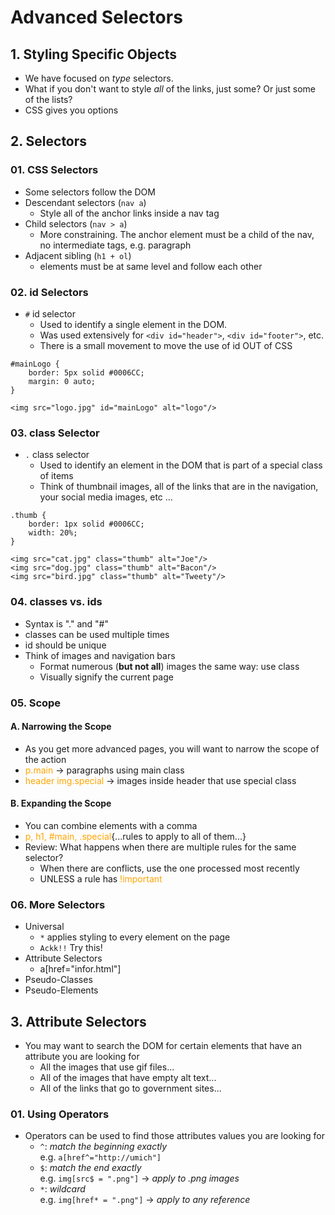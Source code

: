 # Advanced Selectors

## 1. Styling Specific Objects
* We have focused on _type_ selectors.
* What if you don't want to style _all_ of the links, just some? Or just some of the lists?
* CSS gives you options

## 2. Selectors
### 01. CSS Selectors
* Some selectors follow the DOM
* Descendant selectors (`nav a`)
    * Style all of the anchor links inside a nav tag
* Child selectors (`nav > a`)
    * More constraining. The anchor element must be a child of the nav, no intermediate tags, e.g. paragraph
* Adjacent sibling (`h1 + ol`)
    * elements must be at same level and follow each other

### 02. id Selectors
* `#` id selector
    * Used to identify a single element in the DOM.
    * Was used extensively for `<div id="header">`, `<div id="footer">`, etc.
    * There is a small movement to move the use of id OUT of CSS  
```
#mainLogo {
    border: 5px solid #0006CC;
    margin: 0 auto;
}

<img src="logo.jpg" id="mainLogo" alt="logo"/>
```

### 03. class Selector
* `.` class selector
    * Used to identify an element in the DOM that is part of a special class of items
    * Think of thumbnail images, all of the links that are in the navigation, your social media images, etc ...
```
.thumb {
    border: 1px solid #0006CC;
    width: 20%;
}

<img src="cat.jpg" class="thumb" alt="Joe"/>
<img src="dog.jpg" class="thumb" alt="Bacon"/>
<img src="bird.jpg" class="thumb" alt="Tweety"/>
```

### 04. classes vs. ids
* Syntax is "." and "#"
* classes can be used multiple times
* id should be unique
* Think of images and navigation bars
    * Format numerous (**but not all**) images the same way: use class
    * Visually signify the current page

### 05. Scope
#### A. Narrowing the Scope
* As you get more advanced pages, you will want to narrow the scope of the action
* <font color="orange">p.main</font> $\rightarrow$ paragraphs using main class
* <font color="orange">header img.special</font> $\rightarrow$ images inside header that use special class

#### B. Expanding the Scope
* You can combine elements with a comma 
* <font color="orange">p, h1, #main, .special</font>{...rules to apply to all of them...}
* Review: What happens when there are multiple rules for the same selector?
    * When there are conflicts, use the one processed most recently
    * UNLESS a rule has <font color="orange">!important</font>

### 06. More Selectors
* Universal
    * `*` applies styling to every element on the page
    * `Ackk!!` Try this!
* Attribute Selectors
    - a[href="infor.html"]
* Pseudo-Classes
* Pseudo-Elements

## 3. Attribute Selectors
* You may want to search the DOM for certain elements that have an attribute you are looking for
    * All the images that use gif files...
    * All of the images that have empty alt text...
    * All of the links that go to government sites...

### 01. Using Operators
* Operators can be used to find those attributes values you are looking for
    * `^`: _match the beginning exactly_  
    e.g. `a[href^="http://umich"]`
    * `$`: _match the end exactly_  
    e.g. `img[src$ = ".png"]` $\rightarrow$ _apply to .png images_
    * `*`: _wildcard_  
    e.g. `img[href* = ".png"]` $\rightarrow$ _apply to any reference_  